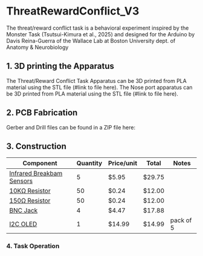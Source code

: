 # ThreatRewardConflict_V3
The threat/reward conflict task is a behavioral experiment inspired by the Monster Task (Tsutsui-Kimura et al., 2025) and designed for the Arduino by Davis Reina-Guerra of the Wallace Lab at Boston University dept. of Anatomy &amp; Neurobiology 

## 1. 3D printing the Apparatus

The Threat/Reward Conflict Task Apparatus can be 3D printed from PLA material using the STL file (#link to file here). 
The Nose port apparatus can be 3D printed from PLA material using the STL file (#link to file here).

## 2. PCB Fabrication

Gerber and Drill files can be found in a ZIP file here: 

## 3. Construction

| Component                                                                                                                          | Quantity | Price/unit | Total   | Notes | 
|------------------------------------------------------------------------------------------------------------------------------------|----------|------------|---------|-------|
| [Infrared Breakbam Sensors](https://www.adafruit.com/product/2168)                                                                 | 5        | $5.95      | $29.75  |       |
| [10KΩ Resistor](https://www.digikey.com/en/products/detail/panasonic-electronic-components/ERA-8AEB103V/3070742)                   | 50       | $0.24      | $12.00  |       |
| [150Ω Resistor](https://www.digikey.com/en/products/detail/panasonic-electronic-components/ERA-8AEB151V/3070809)                   | 50       | $0.24      | $12.00  |       |
| [BNC Jack](https://www.digikey.com/en/products/detail/te-connectivity-amp-connectors/5227161-1/811142)                             | 4        | $4.47      | $17.88  |       | 
| [I2C OLED](https://a.co/d/1eVYdSG)                                                                                                 | 1        | $14.99     | $14.99  | pack of 5 | 


### 4. Task Operation
